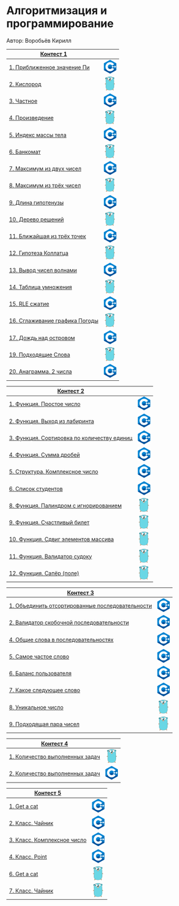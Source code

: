 # Алгоритмизация и программирование

Автор: Воробьёв Кирилл

|[Контест 1](https://contest.yandex.ru/contest/52142/problems/) |  |
| --- | :-: |
| [1. Приближенное значение Пи](./contest_01/01/main.cpp)    | ![](./img/cpp.png) |
| [2. Кислород](./contest_01/02/main.go)                    |  ![](./img/go.png) |
| [3. Частное](./contest_01/03/main.cpp)                     | ![](./img/cpp.png) |
| [4. Произведение](./contest_01/04/main.go)                | ![](./img/go.png)  |
| [5. Индекс массы тела](./contest_01/05/main.cpp)           | ![](./img/cpp.png) |
| [6. Банкомат](./contest_01/06/main.go)                    | ![](./img/go.png)  |
| [7. Максимум из двух чисел](./contest_01/07/main.cpp)      | ![](./img/cpp.png) |
| [8. Максимум из трёх чисел](./contest_01/08/main.go)      | ![](./img/go.png)  |
| [9. Длина гипотенузы](./contest_01/09/main.cpp)            | ![](./img/cpp.png) |
| [10. Дерево решений](./contest_01/10/main.go)             | ![](./img/go.png)  |
| [11. Ближайшая из трёх точек](./contest_01/11/main.cpp)    | ![](./img/cpp.png) |
| [12. Гипотеза Коллатца](./contest_01/12/main.go)          | ![](./img/go.png)  |
| [13. Вывод чисел волнами](./contest_01/13/main.cpp)        | ![](./img/cpp.png) |
| [14. Таблица умножения](./contest_01/14/main.go)          | ![](./img/go.png)  |
| [15. RLE сжатие](./contest_01/15/main.cpp)                 | ![](./img/cpp.png) |
| [16. Сглаживание графика Погоды](./contest_01/16/main.go) | ![](./img/go.png)  |
| [17. Дождь над островом](./contest_01/17/main.cpp)         | ![](./img/cpp.png) |
| [19. Подходящие Слова](./contest_01/19/main.go)           | ![](./img/go.png)  |
| [20. Анаграмма. 2 числа](./contest_01/20/main.cpp)         | ![](./img/cpp.png) |

|[Контест 2](https://contest.yandex.ru/contest/52676/problems/) |  |
| --- | :-: |
| [1. Функция. Простое число](./contest_02/01/main.cpp)      | ![](./img/cpp.png) |
| [2. Функция. Выход из лабиринта](./contest_02/02/main.cpp) |  ![](./img/cpp.png) |
| [3. Функция. Сортировка по количеству единиц](./contest_02/03/main.cpp) | ![](./img/cpp.png) |
| [4. Функция. Сумма дробей](./contest_02/04/main.cpp) | ![](./img/cpp.png) |
| [5. Структура. Комплексное число](./contest_02/05/main.cpp) | ![](./img/cpp.png) |
| [6. Список студентов](./contest_02/06/main.cpp) | ![](./img/cpp.png) |
| [8. Функция. Палиндром с игнорированием](./contest_02/08/main.go) | ![](./img/go.png) |
| [9. Функция. Счастливый билет](./contest_02/09/main.go) | ![](./img/go.png) |
| [10. Функция. Сдвиг элементов массива](./contest_02/10/main.go) | ![](./img/go.png) |
| [11. Функция. Валидатор судоку](./contest_02/11/main.go) | ![](./img/go.png) |
| [12. Функция. Сапёр (поле)](./contest_02/12/main.go) | ![](./img/go.png) |

|[Контест 3](https://contest.yandex.ru/contest/53504/problems/) |  |
| --- | :-: |
| [1. Объединить отсортированные последовательности](./contest_03/01/main.cpp) | ![](./img/cpp.png) |
| [2. Валидатор скобочной последовательности](./contest_03/02/main.cpp) |  ![](./img/cpp.png) |
| [4. Общие слова в последовательностях](./contest_03/04/main.cpp) | ![](./img/cpp.png) |
| [5. Самое частое слово](./contest_03/05/main.cpp) | ![](./img/cpp.png) |
| [6. Баланс пользователя](./contest_03/06/main.cpp) | ![](./img/cpp.png) |
| [7. Какое следующее слово](./contest_03/07/main.cpp) | ![](./img/cpp.png) |
| [8. Уникальное число](./contest_03/08/main.go) | ![](./img/go.png) |
| [9. Подходящая пара чисел](./contest_03/09/main.go) | ![](./img/go.png) |

|[Контест 4](https://contest.yandex.ru/contest/54625/problems/) |  |
| --- | :-: |
| [1. Количество выполненных задач](./contest_04/01/main.go) | ![](./img/go.png) |
| [2. Количество выполненных задач](./contest_04/02/main.cpp) |  ![](./img/cpp.png) |

|[Контест 5](https://contest.yandex.ru/contest/55465/problems/) |  |
| --- | :-: |
| [1. Get a cat](./contest_05/01/main.cpp) | ![](./img/cpp.png) |
| [2. Класс. Чайник](./contest_05/02/main.cpp) |  ![](./img/cpp.png) |
| [3. Класс. Комплексное число](./contest_05/03/main.cpp) | ![](./img/cpp.png) |
| [4. Класс. Point](./contest_05/04/main.cpp) | ![](./img/cpp.png) |
| [6. Get a cat](./contest_05/06/main.go) | ![](./img/go.png) |
| [7. Класс. Чайник](./contest_05/07/main.go) | ![](./img/go.png) |


